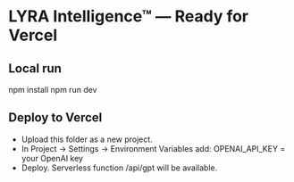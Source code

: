 # LYRA Intelligence™ — Ready for Vercel

## Local run
npm install
npm run dev

## Deploy to Vercel
- Upload this folder as a new project.
- In Project → Settings → Environment Variables add:
  OPENAI_API_KEY = your OpenAI key
- Deploy. Serverless function /api/gpt will be available.
